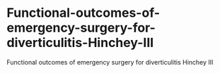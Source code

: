 # Functional-outcomes-of-emergency-surgery-for-diverticulitis-Hinchey-III
Functional outcomes of emergency surgery for diverticulitis Hinchey III

